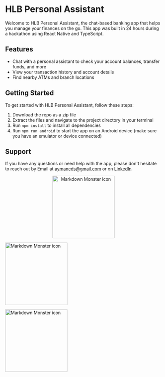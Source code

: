 
# HLB Personal Assistant
Welcome to HLB Personal Assistant, the chat-based banking app that helps you manage your finances on the go. This app was built in 24 hours during a hackathon using React Native and TypeScript.

## Features
* Chat with a personal assistant to check your account balances, transfer funds, and more
* View your transaction history and account details
* Find nearby ATMs and branch locations

## Getting Started
To get started with HLB Personal Assistant, follow these steps:

1. Download the repo as a zip file
2. Extract the files and navigate to the project directory in your terminal
3. Run `npm install` to install all dependencies
4. Run `npm run android` to start the app on an Android device (make sure you have an emulator or device connected)

## Support
If you have any questions or need help with the app, please don't hesitate to reach out by Email at aymancds@gmail.com or on [LinkedIn](https://www.linkedin.com/in/aymanadil)

<p align="middle">
<img src="https://user-images.githubusercontent.com/75167679/208287827-e80b32ca-ecdf-469d-8a28-ec64ea73b418.jpeg"
     alt="Markdown Monster icon"
     width="200" />
     
<img src="https://user-images.githubusercontent.com/75167679/208287830-d6f857d9-5a0d-41ff-909c-daef82bcc13b.jpeg"
     alt="Markdown Monster icon"
     width="200" 
    />
     
<img src="https://user-images.githubusercontent.com/75167679/208288378-9354850f-59dd-421d-ae78-4b19f82d40e6.jpeg"
     alt="Markdown Monster icon"
     width="200" 
    />

</p>

